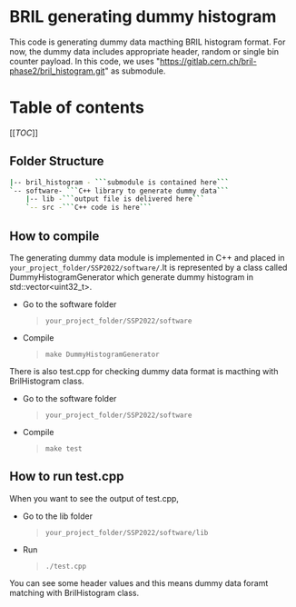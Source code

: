 # BRIL generating dummy histogram

This code is generating dummy data macthing BRIL histogram format. For now, the dummy data includes appropriate header, random or single bin counter payload. In this code, we uses "https://gitlab.cern.ch/bril-phase2/bril_histogram.git" as submodule.

# Table of contents
[[_TOC_]]

## Folder Structure
```bash
|-- bril_histogram - ```submodule is contained here```
`-- software- ```C++ library to generate dummy data```
    |-- lib -```output file is delivered here```
    `-- src -```C++ code is here```
```

## How to compile
The generating dummy data module is implemented in C++ and placed in ```your_project_folder/SSP2022/software/```.It is represented by a class called DummyHistogramGenerator which generate dummy histogram in std::vector<uint32_t>.

- Go to the software folder
  > `your_project_folder/SSP2022/software`
- Compile 
  > `make DummyHistogramGenerator`

There is also test.cpp for checking dummy data format is macthing with BrilHistogram class.

- Go to the software folder
  > `your_project_folder/SSP2022/software`
- Compile 
  > `make test`

## How to run test.cpp
When you want to see the output of test.cpp, 

- Go to the lib folder
  > `your_project_folder/SSP2022/software/lib`
- Run
  > `./test.cpp`

You can see some header values and this means dummy data foramt matching with BrilHistogram class.  
